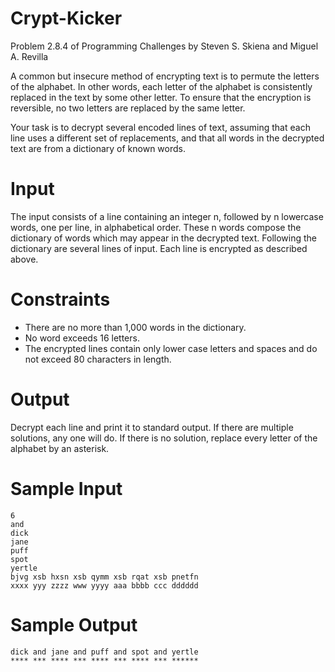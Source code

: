 # Crypt-Kicker
Problem 2.8.4 of Programming Challenges by Steven S. Skiena and Miguel A. Revilla

A common but insecure method of encrypting text is to permute the letters of the
alphabet. In other words, each letter of the alphabet is consistently replaced in the text
by some other letter. To ensure that the encryption is reversible, no two letters are
replaced by the same letter.

Your task is to decrypt several encoded lines of text, assuming that each line uses
a different set of replacements, and that all words in the decrypted text are from a
dictionary of known words.

# Input

The input consists of a line containing an integer n, followed by n lowercase words, one
per line, in alphabetical order. These n words compose the dictionary of words which
may appear in the decrypted text. Following the dictionary are several lines of input.
Each line is encrypted as described above.

# Constraints 

- There are no more than 1,000 words in the dictionary. 
- No word exceeds 16 letters.
- The encrypted lines contain only lower case letters and spaces and do not exceed 80
characters in length.

# Output

Decrypt each line and print it to standard output. If there are multiple solutions, any
one will do. If there is no solution, replace every letter of the alphabet by an asterisk.

# Sample Input

```
6
and
dick
jane
puff
spot
yertle
bjvg xsb hxsn xsb qymm xsb rqat xsb pnetfn
xxxx yyy zzzz www yyyy aaa bbbb ccc dddddd
```

# Sample Output

```
dick and jane and puff and spot and yertle
**** *** **** *** **** *** **** *** ******
```
